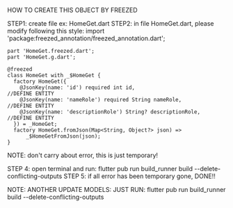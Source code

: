 HOW TO CREATE THIS OBJECT BY FREEZED

STEP1: create file ex: HomeGet.dart
STEP2: in file HomeGet.dart, please modify following this style:
    import 'package:freezed_annotation/freezed_annotation.dart';

    part 'HomeGet.freezed.dart';
    part 'HomeGet.g.dart';

    @freezed
    class HomeGet with _$HomeGet {
      factory HomeGet({
        @JsonKey(name: 'id') required int id,                         //DEFINE ENTITY
        @JsonKey(name: 'nameRole') required String nameRole,         //DEFINE ENTITY
        @JsonKey(name: 'descriptionRole') String? descriptionRole,  //DEFINE ENTITY
      }) = _HomeGet;
      factory HomeGet.fromJson(Map<String, Object?> json) =>
          _$HomeGetFromJson(json);
    }
NOTE: don't carry about error, this is just temporary!

STEP 4: open terminal and run: flutter pub run build_runner build --delete-conflicting-outputs 
STEP 5: if all error has been temporary gone, DONE!!

NOTE: ANOTHER UPDATE MODELS: JUST RUN: flutter pub run build_runner build --delete-conflicting-outputs 



